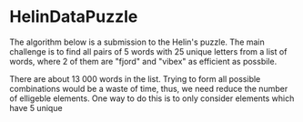 # HelinDataPuzzle
The algorithm below is a submission to the Helin's puzzle. The main challenge is to find all pairs of 5 words with 25 unique letters from a list of words, where 2 of them are "fjord" and "vibex" as efficient as possbile.

There are about 13 000 words in the list. Trying to form all possible combinations would be a waste of time, thus, we need reduce the number of elligeble elements. One way to do this is to only consider elements which have 5 unique 
